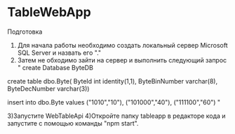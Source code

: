 # TableWebApp
Подготовка
1) Для начала работы необходимо создать локальный сервер Microsoft SQL Server и назвать его "."
2) Затем не обходимо зайти на сервер и выполнить следующий запрос 
"
create Database ByteDB

create table dbo.Byte(
ByteId int identity(1,1),
ByteBinNumber varchar(8),
ByteDecNumber varchar(3))
 
insert into dbo.Byte values
("1010","10"),
("101000","40"),
("111100","60")
"
 
3)Запустите WebTableApi 
4)Откройте папку tableapp в редакторе кода и запустите с помощью команды "npm start".
